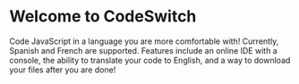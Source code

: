 # Welcome to CodeSwitch

Code JavaScript in a language you are more comfortable with!
Currently, Spanish and French are supported.
Features include an online IDE with a console, the ability to translate your code to English, and a way to download your files after you are done!
